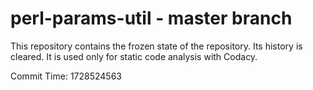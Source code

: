 # perl-params-util - master branch

This repository contains the frozen state of the repository.
Its history is cleared. It is used only for static code
analysis with Codacy.

Commit Time: 1728524563